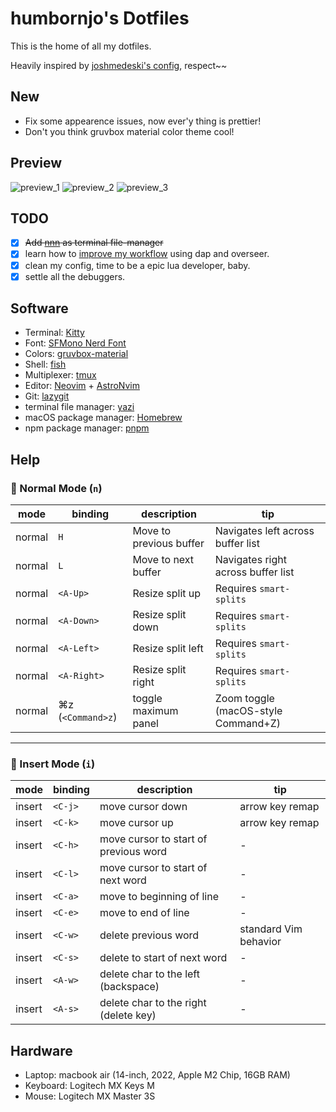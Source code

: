 # humbornjo's Dotfiles

This is the home of all my dotfiles.

Heavily inspired by [joshmedeski's config](https://github.com/joshmedeski/dotfiles), respect~~

## New

- Fix some appearence issues, now ever'y thing is prettier!
- Don't you think gruvbox material color theme cool!

## Preview

![preview_1](./asset/preview_1.png)
![preview_2](./asset/preview_2.png)
![preview_3](./asset/preview_3.png)

## TODO

- [x] ~~Add [nnn](https://github.com/jarun/nnn) as terminal file-manager~~
- [x] learn how to [improve my workflow](https://www.reddit.com/r/neovim/comments/w8n831/use_overseernvim_to_run_commands_on_save/) using dap and overseer.
- [x] clean my config, time to be a epic lua developer, baby.
- [x] settle all the debuggers.

## Software

- Terminal: [Kitty](https://sw.kovidgoyal.net/kitty/)
- Font: [SFMono Nerd Font](https://github.com/epk/SF-Mono-Nerd-Font/issues/4)
- Colors: [gruvbox-material](https://github.com/f4z3r/gruvbox-material.nvim)
- Shell: [fish](https://fishshell.com)
- Multiplexer: [tmux](https://github.com/tmux/tmux/wiki)
- Editor: [Neovim](https://neovim.io) + [AstroNvim](https://astronvim.com/)
- Git: [lazygit](https://github.com/jesseduffield/lazygit)
- terminal file manager: [yazi](https://github.com/sxyazi/yazi)
- macOS package manager: [Homebrew](https://brew.sh)
- npm package manager: [pnpm](https://pnpm.io/)

## Help

### 📘 Normal Mode (`n`)

| mode   | binding           | description             | tip                                 |
| ------ | ----------------- | ----------------------- | ----------------------------------- |
| normal | `H`               | Move to previous buffer | Navigates left across buffer list   |
| normal | `L`               | Move to next buffer     | Navigates right across buffer list  |
| normal | `<A-Up>`          | Resize split up         | Requires `smart-splits`             |
| normal | `<A-Down>`        | Resize split down       | Requires `smart-splits`             |
| normal | `<A-Left>`        | Resize split left       | Requires `smart-splits`             |
| normal | `<A-Right>`       | Resize split right      | Requires `smart-splits`             |
| normal | ⌘z (`<Command>z`) | toggle maximum panel    | Zoom toggle (macOS-style Command+Z) |

---

### 📘 Insert Mode (`i`)

| mode   | binding | description                           | tip                   |
| ------ | ------- | ------------------------------------- | --------------------- |
| insert | `<C-j>` | move cursor down                      | arrow key remap       |
| insert | `<C-k>` | move cursor up                        | arrow key remap       |
| insert | `<C-h>` | move cursor to start of previous word | -                     |
| insert | `<C-l>` | move cursor to start of next word     | -                     |
| insert | `<C-a>` | move to beginning of line             | -                     |
| insert | `<C-e>` | move to end of line                   | -                     |
| insert | `<C-w>` | delete previous word                  | standard Vim behavior |
| insert | `<C-s>` | delete to start of next word          | -                     |
| insert | `<A-w>` | delete char to the left (backspace)   | -                     |
| insert | `<A-s>` | delete char to the right (delete key) | -                     |

## Hardware

- Laptop: macbook air (14-inch, 2022, Apple M2 Chip, 16GB RAM)
- Keyboard: Logitech MX Keys M
- Mouse: Logitech MX Master 3S
